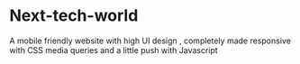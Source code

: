 # Next-tech-world

A mobile friendly website with high UI design , completely made responsive with CSS media queries and a little push with Javascript
